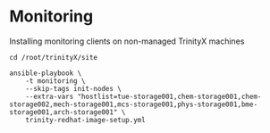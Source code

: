 # Monitoring

Installing monitoring clients on non-managed TrinityX machines

```shell
cd /root/trinityX/site

ansible-playbook \
    -t monitoring \
    --skip-tags init-nodes \
    --extra-vars "hostlist=tue-storage001,chem-storage001,chem-storage002,mech-storage001,mcs-storage001,phys-storage001,bme-storage001,arch-storage001" \
    trinity-redhat-image-setup.yml
```
